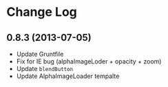 
# Change Log


## 0.8.3 (2013-07-05)

- Update Gruntfile
- Fix for IE bug
  (alphaImageLoder + opacity + zoom)
- Update `blendButton`
- Update AlphaImageLoader tempalte
